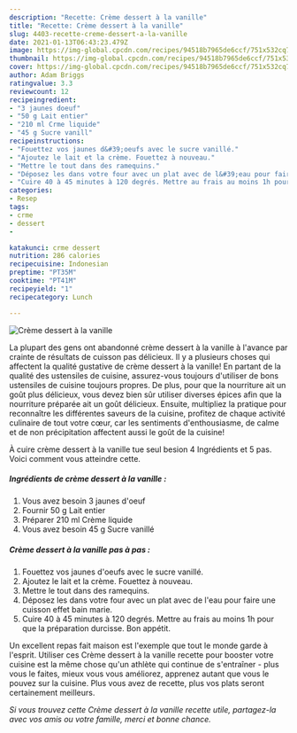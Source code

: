 ```yaml
---
description: "Recette: Crème dessert à la vanille"
title: "Recette: Crème dessert à la vanille"
slug: 4403-recette-creme-dessert-a-la-vanille
date: 2021-01-13T06:43:23.479Z
image: https://img-global.cpcdn.com/recipes/94518b7965de6ccf/751x532cq70/creme-dessert-a-la-vanille-photo-principale-de-la-recette.jpg
thumbnail: https://img-global.cpcdn.com/recipes/94518b7965de6ccf/751x532cq70/creme-dessert-a-la-vanille-photo-principale-de-la-recette.jpg
cover: https://img-global.cpcdn.com/recipes/94518b7965de6ccf/751x532cq70/creme-dessert-a-la-vanille-photo-principale-de-la-recette.jpg
author: Adam Briggs
ratingvalue: 3.3
reviewcount: 12
recipeingredient:
- "3 jaunes doeuf"
- "50 g Lait entier"
- "210 ml Crme liquide"
- "45 g Sucre vanill"
recipeinstructions:
- "Fouettez vos jaunes d&#39;oeufs avec le sucre vanillé."
- "Ajoutez le lait et la crème. Fouettez à nouveau."
- "Mettre le tout dans des ramequins."
- "Déposez les dans votre four avec un plat avec de l&#39;eau pour faire une cuisson effet bain marie."
- "Cuire 40 à 45 minutes à 120 degrés. Mettre au frais au moins 1h pour que la préparation durcisse. Bon appétit."
categories:
- Resep
tags:
- crme
- dessert
- 

katakunci: crme dessert  
nutrition: 286 calories
recipecuisine: Indonesian
preptime: "PT35M"
cooktime: "PT41M"
recipeyield: "1"
recipecategory: Lunch

---
```



![Crème dessert à la vanille](https://img-global.cpcdn.com/recipes/94518b7965de6ccf/751x532cq70/creme-dessert-a-la-vanille-photo-principale-de-la-recette.jpg)

La plupart des gens ont abandonné crème dessert à la vanille à l'avance par crainte de résultats de cuisson pas délicieux. Il y a plusieurs choses qui affectent la qualité gustative de crème dessert à la vanille! En partant de la qualité des ustensiles de cuisine, assurez-vous toujours d'utiliser de bons ustensiles de cuisine toujours propres. De plus, pour que la nourriture ait un goût plus délicieux, vous devez bien sûr utiliser diverses épices afin que la nourriture préparée ait un goût délicieux. Ensuite, multipliez la pratique pour reconnaître les différentes saveurs de la cuisine, profitez de chaque activité culinaire de tout votre cœur, car les sentiments d'enthousiasme, de calme et de non précipitation affectent aussi le goût de la cuisine!

<!--inarticleads1-->

À cuire crème dessert à la vanille tue seul besion 4 Ingrédients et 5 pas. Voici comment vous atteindre cette.

##### Ingrédients de crème dessert à la vanille :

1. Vous avez besoin 3 jaunes d&#39;oeuf
1. Fournir 50 g Lait entier
1. Préparer 210 ml Crème liquide
1. Vous avez besoin 45 g Sucre vanillé




<!--inarticleads2-->

##### Crème dessert à la vanille pas à pas :

1. Fouettez vos jaunes d&#39;oeufs avec le sucre vanillé.
1. Ajoutez le lait et la crème. Fouettez à nouveau.
1. Mettre le tout dans des ramequins.
1. Déposez les dans votre four avec un plat avec de l&#39;eau pour faire une cuisson effet bain marie.
1. Cuire 40 à 45 minutes à 120 degrés. Mettre au frais au moins 1h pour que la préparation durcisse. Bon appétit.




<!--inarticleads1-->

<p>
Un excellent repas fait maison est l'exemple que tout le monde garde à l'esprit. Utiliser ces Crème dessert à la vanille recette pour booster votre cuisine est la même chose qu'un athlète qui continue de s'entraîner - plus vous le faites, mieux vous vous améliorez, apprenez autant que vous le pouvez sur la cuisine. Plus vous avez de recette, plus vos plats seront certainement meilleurs.
</p>

<p>
<i>Si vous trouvez cette Crème dessert à la vanille recette utile, partagez-la avec vos amis ou votre famille, merci et bonne chance.</i>
</p>
